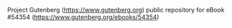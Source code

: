 Project Gutenberg (https://www.gutenberg.org) public repository for
eBook #54354 (https://www.gutenberg.org/ebooks/54354)
